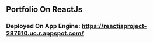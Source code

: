 ## Portfolio On ReactJs
### Deployed On App Engine: https://reactjsproject-287610.uc.r.appspot.com/
